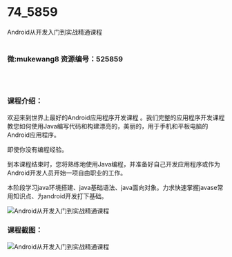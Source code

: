 # 74_5859
Android从开发入门到实战精通课程
<br/></br>
<h3>微:mukewang8 资源编号：525859</h3>
<br/></br>
<h3>课程介绍：</h3>
<p>欢迎来到世界上最好的<a title="查看与 Android 相关的文章" target="_blank">Android</a>应用程序开发课程 。我们完整的应用程序开发课程教您如何使用Java编写代码和构建漂亮的，美丽的，用于手机和平板电脑的 <a title="查看与 Android 相关的文章" target="_blank">Android</a>应用程序。</p>
<p>即使你没有编程经验。</p>
<p>到本课程结束时，您将熟练地使用Java编程，并准备好自己开发应用程序或作为Android开发人员开始一项自由职业的工作。</p>
<p>本阶段学习java环境搭建、java基础语法、java面向对象。力求快速掌握javase常用知识点、为android开发打下基础。</p>
<p><img src="https://www.ko996.com/wp-content/uploads/img/2019/07/1-78-300x69.png" alt="Android从开发入门到实战精通课程"></p>
<h3>课程截图：</h3>
<p><img src="https://www.ko996.com/wp-content/uploads/img/2019/07/2-71.png" alt="Android从开发入门到实战精通课程"></p>
